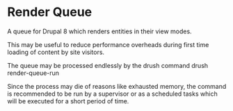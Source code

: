 # Render Queue

A queue for Drupal 8 which renders entities in their view modes.

This may be useful to reduce performance overheads during first time loading of content by site visitors.

The queue may be processed endlessly by the drush command
drush render-queue-run

Since the process may die of reasons like exhausted memory,
the command is recommended to be run by a supervisor or as a scheduled tasks which will be executed for a short period of time.
